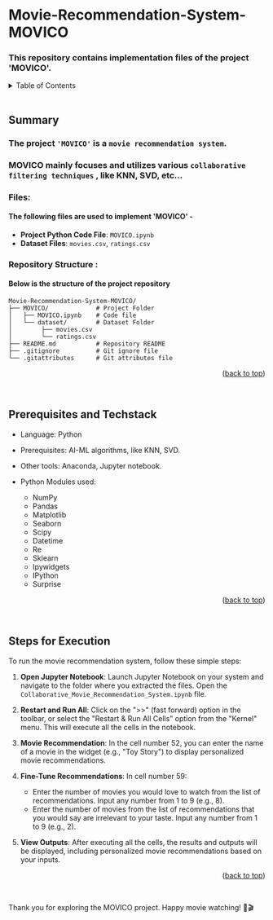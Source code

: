 <a name="readme-top"></a>


# Movie-Recommendation-System-MOVICO
### This repository contains implementation files of the project 'MOVICO'.

<details>
  <summary color= blue >Table of Contents</summary>
<li> Summary</li>
<li> Prerequisites and Techstack</li>
<li> Steps for Execution </li>
<li> Sample Screenshots </li>
<li> Usage</li>
</details>
</br>

## Summary
### The project ``` 'MOVICO' ``` is a ```movie recommendation system```.
### MOVICO mainly focuses and utilizes various ```collaborative filtering techniques``` , like KNN, SVD, etc...

### Files:
#### The following files are used to implement 'MOVICO' -
* **Project Python Code File**: `MOVICO.ipynb`
* **Dataset Files**: `movies.csv`, `ratings.csv`

### Repository Structure :
#### Below is the structure of the project repository
```plaintext
Movie-Recommendation-System-MOVICO/
├── MOVICO/             # Project Folder             
│   ├── MOVICO.ipynb    # Code file
│   └── dataset/        # Dataset Folder 
│        ├── movies.csv      
│        └── ratings.csv       
├── README.md           # Repository README
├── .gitignore          # Git ignore file
└── .gitattributes      # Git attributes file 
```
  <p align="right">(<a href="#readme-top">back to top</a>)</p>
</br>

##  Prerequisites and Techstack

* Language: Python
* Prerequisites: AI-ML algorithms, like KNN, SVD.
* Other tools: Anaconda, Jupyter notebook.
* Python Modules used:
   * NumPy
  - Pandas
  - Matplotlib
  - Seaborn
  - Scipy
  - Datetime
  - Re
  - Sklearn
  - Ipywidgets
  - IPython
  - Surprise
    
  <p align="right">(<a href="#readme-top">back to top</a>)</p>
</br>

## Steps for Execution

To run the movie recommendation system, follow these simple steps:

1. **Open Jupyter Notebook**: Launch Jupyter Notebook on your system and navigate to the folder where you extracted the files. Open the `Collaborative_Movie_Recommendation_System.ipynb` file.

2. **Restart and Run All**: Click on the ">>" (fast forward) option in the toolbar, or select the "Restart & Run All Cells" option from the "Kernel" menu. This will execute all the cells in the notebook.

3. **Movie Recommendation**: In the cell number 52, you can enter the name of a movie in the widget (e.g., "Toy Story") to display personalized movie recommendations.

4. **Fine-Tune Recommendations**: In cell number 59:
   - Enter the number of movies you would love to watch from the list of recommendations. Input any number from 1 to 9 (e.g., 8).
   - Enter the number of movies from the list of recommendations that you would say are irrelevant to your taste. Input any number from 1 to 9 (e.g., 2).

6. **View Outputs**: After executing all the cells, the results and outputs will be displayed, including personalized movie recommendations based on your inputs.

  <p align="right">(<a href="#readme-top">back to top</a>)</p>
</br>

Thank you for exploring the MOVICO project. Happy movie watching! 🍿🎬
